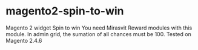 # magento2-spin-to-win
Magento 2 widget Spin to win 
You need Mirasvit Reward modules with this module.
In admin grid, the sumation of all chances must be 100.
Tested on Magento 2.4.6
